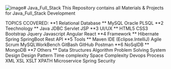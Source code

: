 ![image](https://github.com/mradhakrish8/Java_Full_Stack/assets/147973388/ed37b9fc-7b98-4128-9495-2d35413317c4)# Java_Full_Stack
This Repository contains all Materials &amp; Projects for Java_Full_Stack  Development

TOPICS CCOVERED:
**1	Relational Database	**
    MySQL
		Oracle
		PLSQL
**2	Teechnology	**
    Java
		JDBC
		Servlet
		JSP
**3	UI/UX	**
    HTML5
		CSS3
		Bootstrap
		Jquery
		Javascript
		Angular
		React
**4	Framework	**
  Hibernate
		Spring
		SpringBoot
		Rest API
**5	Tools	**
    Maven
		IDE (Eclipse.IntelliJ)
		Agile
		Scrum
		MySQLWorkBench
		GitBash
		GitHub
		Postman
**6	NoSqlDB	**
  MongoDB
**7	Others	**
    Data Structures
		Algorithm
		Problem Solving
		System Design
		Design Pattern
		Time complexity
		Space Complexity
		Devops Process
		XML
		XSL
		XSLT
		XPATH
		Microservice
		Spring Security

